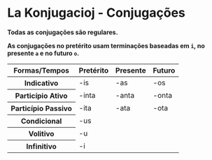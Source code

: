 # La Konjugacioj - Conjugações

**Todas as conjugações são regulares.**

**As conjugações no pretérito usam terminações baseadas em `i`, no presente `a` e no futuro `o`.**

<table>
	<thead>
		<tr>
			<th>Formas/Tempos</th>
			<th>Pretérito</th>
			<th>Presente</th>
			<th>Futuro</th>
		</tr>
	</thead>
	<tr>
		<th>Indicativo</th>
		<td>-is</td>
		<td>-as</td>
		<td>-os</td>
	</tr>
	<tr>
		<th>Particípio Ativo</th>
		<td>-inta</td>
		<td>-anta</td>
		<td>-onta</td>
	</tr>
	<tr>
		<th>Particípio Passivo</th>
		<td>-ita</td>
		<td>-ata</td>
		<td>-ota</td>
	</tr>
	<tr>
		<th>Condicional</th>
		<td colspan="3">-us</td>
	</tr>
	<tr>
		<th>Volitivo</th>
		<td colspan="3">-u</td>
	</tr>
	<tr>
		<th>Infinitivo</th>
		<td colspan="3">-i</td>
	</tr>
</table>
